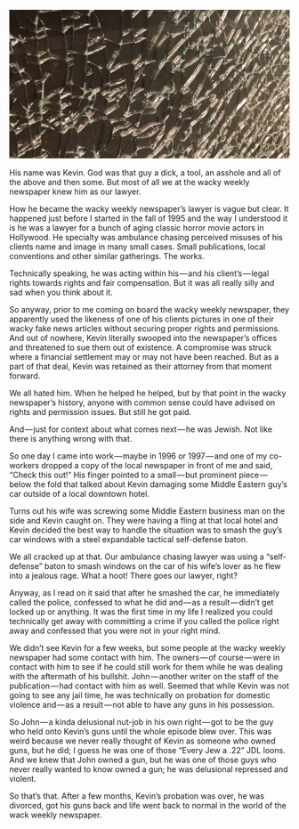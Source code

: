 <!-----
title: Lawyer Smashes Car Windows with a Baton
description: About The Time a Lawyer I Knew Smashed the Windows of a Car in a Jealous Rage
date: '2019-04-03T00:39:44.328Z'
slug: 9a41f78ee666
----->

![](../img/1__3IRNFKqzg52sykNvEi1RGQ.jpeg)

His name was Kevin. God was that guy a dick, a tool, an asshole and all of the above and then some. But most of all we at the wacky weekly newspaper knew him as our lawyer.

How he became the wacky weekly newspaper’s lawyer is vague but clear. It happened just before I started in the fall of 1995 and the way I understood it is he was a lawyer for a bunch of aging classic horror movie actors in Hollywood. He specialty was ambulance chasing perceived misuses of his clients name and image in many small cases. Small publications, local conventions and other similar gatherings. The works.

Technically speaking, he was acting within his — and his client’s — legal rights towards rights and fair compensation. But it was all really silly and sad when you think about it.

So anyway, prior to me coming on board the wacky weekly newspaper, they apparently used the likeness of one of his clients pictures in one of their wacky fake news articles without securing proper rights and permissions. And out of nowhere, Kevin literally swooped into the newspaper’s offices and threatened to sue them out of existence. A compromise was struck where a financial settlement may or may not have been reached. But as a part of that deal, Kevin was retained as their attorney from that moment forward.

We all hated him. When he helped he helped, but by that point in the wacky newspaper’s history, anyone with common sense could have advised on rights and permission issues. But still he got paid.

And — just for context about what comes next — he was Jewish. Not like there is anything wrong with that.

So one day I came into work — maybe in 1996 or 1997 — and one of my co-workers dropped a copy of the local newspaper in front of me and said, “Check this out!” His finger pointed to a small — but prominent piece — below the fold that talked about Kevin damaging some Middle Eastern guy’s car outside of a local downtown hotel.

Turns out his wife was screwing some Middle Eastern business man on the side and Kevin caught on. They were having a fling at that local hotel and Kevin decided the best way to handle the situation was to smash the guy’s car windows with a steel expandable tactical self-defense baton.

We all cracked up at that. Our ambulance chasing lawyer was using a “self-defense” baton to smash windows on the car of his wife’s lover as he flew into a jealous rage. What a hoot! There goes our lawyer, right?

Anyway, as I read on it said that after he smashed the car, he immediately called the police, confessed to what he did and — as a result — didn’t get locked up or anything. It was the first time in my life I realized you could technically get away with committing a crime if you called the police right away and confessed that you were not in your right mind.

We didn’t see Kevin for a few weeks, but some people at the wacky weekly newspaper had some contact with him. The owners — of course — were in contact with him to see if he could still work for them while he was dealing with the aftermath of his bullshit. John — another writer on the staff of the publication — had contact with him as well. Seemed that while Kevin was not going to see any jail time, he was technically on probation for domestic violence and — as a result — not able to have any guns in his possession.

So John — a kinda delusional nut-job in his own right — got to be the guy who held onto Kevin’s guns until the whole episode blew over. This was weird because we never really thought of Kevin as someone who owned guns, but he did; I guess he was one of those “Every Jew a .22” JDL loons. And we knew that John owned a gun, but he was one of those guys who never really wanted to know owned a gun; he was delusional repressed and violent.

So that’s that. After a few months, Kevin’s probation was over, he was divorced, got his guns back and life went back to normal in the world of the wack weekly newspaper.
